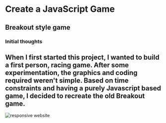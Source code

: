 # Create a JavaScript Game
## Breakout style game
### Initial thoughts
When I first started this project, I wanted to build a first person, racing game.  After some experimentation, the graphics and coding required weren't simple.
Based on time constraints and having a purely Javascript based game, I decided to recreate the old Breakout game.
---

![responsive website](media/ScreenShotsandWireframes/ResponsiveMockup.png "Mock-up of the responsive website")
